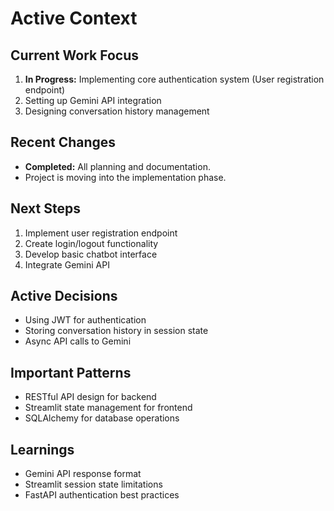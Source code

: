 # Active Context

## Current Work Focus
1. **In Progress:** Implementing core authentication system (User registration endpoint)
2. Setting up Gemini API integration
3. Designing conversation history management

## Recent Changes
- **Completed:** All planning and documentation.
- Project is moving into the implementation phase.

## Next Steps
1. Implement user registration endpoint
2. Create login/logout functionality
3. Develop basic chatbot interface
4. Integrate Gemini API

## Active Decisions
- Using JWT for authentication
- Storing conversation history in session state
- Async API calls to Gemini

## Important Patterns
- RESTful API design for backend
- Streamlit state management for frontend
- SQLAlchemy for database operations

## Learnings
- Gemini API response format
- Streamlit session state limitations
- FastAPI authentication best practices
